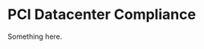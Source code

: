 [title]: # (PCI Datacenter Compliance)
[tags]: # (XXX)
[priority]: # (2069)
# PCI Datacenter Compliance
Something here.
